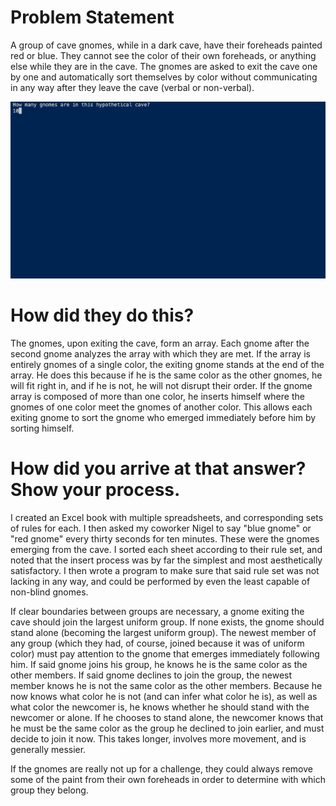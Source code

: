 # Problem Statement

A group of cave gnomes, while in a dark cave, have their foreheads painted red or blue. They cannot see the color of their own foreheads, or anything else while they are in the cave. The gnomes are asked to exit the cave one by one and automatically sort themselves by color without communicating in any way after they leave the cave (verbal or non-verbal).

![](/gifs/gnomes.gif)

# How did they do this?

The gnomes, upon exiting the cave, form an array. Each gnome after the second gnome analyzes the array with which they are met. If the array is entirely gnomes of a single color, the exiting gnome stands at the end of the array. He does this because if he is the same color as the other gnomes, he will fit right in, and if he is not, he will not disrupt their order. If the gnome array is composed of more than one color, he inserts himself where the gnomes of one color meet the gnomes of another color. This allows each exiting gnome to sort the gnome who emerged immediately before him by sorting himself.

# How did you arrive at that answer? Show your process.

I created an Excel book with multiple spreadsheets, and corresponding sets of rules for each. I then asked my coworker Nigel to say "blue gnome" or "red gnome" every thirty seconds for ten minutes. These were the gnomes emerging from the cave. I sorted each sheet according to their rule set, and noted that the insert process was by far the simplest and most aesthetically satisfactory. I then wrote a program to make sure that said rule set was not lacking in any way, and could be performed by even the least capable of non-blind gnomes.

If clear boundaries between groups are necessary, a gnome exiting the cave should join the largest uniform group. If none exists, the gnome should stand alone (becoming the largest uniform group). The newest member of any group (which they had, of course, joined because it was of uniform color) must pay attention to the gnome that emerges immediately following him. If said gnome joins his group, he knows he is the same color as the other members. If said gnome declines to join the group, the newest member knows he is not the same color as the other members. Because he now knows what color he is not (and can infer what color he is), as well as what color the newcomer is, he knows whether he should stand with the newcomer or alone. If he chooses to stand alone, the newcomer knows that he must be the same color as the group he declined to join earlier, and must decide to join it now. This takes longer, involves more movement, and is generally messier.

If the gnomes are really not up for a challenge, they could always remove some of the paint from their own foreheads in order to determine with which group they belong.
